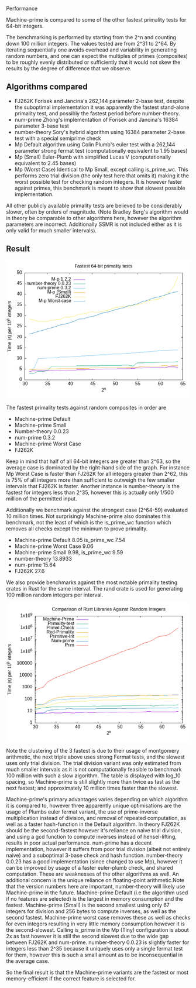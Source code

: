 Performance 

Machine-prime is compared to some of the other fastest primality tests for 64-bit integers. 

The benchmarking is performed by starting from the 2^n and counting down 100 million integers. The values tested are from 2^31 to 2^64. By iterating sequentially one avoids overhead and variability in generating random numbers, and one can expect the multiples of primes (composites) to be roughly evenly distributed or sufficiently that it would not skew the results by the degree of difference that we observe. 


## Algorithms compared
- FJ262K Forisek and Jancina's 262,144 parameter 2-base test, despite the suboptimal implementation it was apparently the fastest stand-alone primality test, and possibly the fastest period before number-theory. 
- num-prime Zhong's implementation of Forisek and Jancina's 16384 parameter 3-base test
- number-theory Sory's hybrid algorithm using 16384 parameter 2-base test with a special semiprime check 
- Mp Default algorithm using Colin Plumb's euler test with a 262,144 parameter strong fermat test (computationally equivalent to 1.95 bases)
- Mp (Small) Euler-Plumb with simplified Lucas V (computationally equivalent to 2.45 bases) 
- Mp (Worst Case) Identical to Mp Small, except calling is_prime_wc. This performs zero trial division (the only test here that omits it) making it the worst possible test for checking random integers. It is however faster against primes, this benchmark is meant to show that slowest possible implementation. 


All other publicly available primality tests are believed to be considerably slower, often by orders of magnitude. (Note Bradley Berg's algorithm would in theory be comparable to other algorithms here, however the algorithm parameters are incorrect. Additionally SSMR is not included either as it is only valid for much smaller intervals). 

## Result

![Primality benchmark](https://github.com/JASory/machine-prime/blob/main/primality.png)

The fastest primality tests against random composites in order are 

- Machine-prime Default
- Machine-prime Small
- Number-theory 0.0.23
- num-prime 0.3.2
- Machine-prime Worst Case
- FJ262K


Keep in mind that half of all 64-bit integers are greater than 2^63, so the average case is dominated by the right-hand side of the graph. For instance Mp Worst Case is faster than FJ262K for all integers greater than 2^62, this is 75% of all integers more than sufficient to outweigh the few smaller intervals that FJ262K is faster. Another instance is number-theory is the fastest for integers less than 2^35, however this is actually only 1/500 million of the permitted input. 

Additionally we benchmark against the strongest case (2^64-59) evaluated 10 million times. Not surprisingly Machine-prime also dominates this benchmark, not the least of which is the is_prime_wc function which removes all checks except the minimum to prove primality. 

- Machine-prime Default 8.05  is_prime_wc 7.54
- Machine-prime Worst Case 9.06
- Machine-prime Small 9.98, is_prime_wc 9.59
- number-theory 13.8933
- num-prime 15.64
- FJ262K 27.6


We also provide benchmarks against the most notable primality testing crates in Rust for the same interval. The rand crate is used for generating 100 million random integers per interval. 

  ![Rand benchmark](https://github.com/JASory/machine-prime/blob/main/rustcomp.png)

 Note the clustering of the 3 fastest is due to their usage of montgomery arithmetic, the next triple above uses strong Fermat tests, and the slowest uses only trial division. The trial division variant was only estimated from much smaller intervals as it is not computationally feasible to benchmark 100 million with such a slow algorithm.  The table is displayed with log_10 spacing, so Machine-prime is still slightly more than twice as fast as the next fastest; and approximately 10 million times faster than the slowest. 

Machine-prime's primary advantages varies depending on which algorithm it is compared to, however three apparently unique optimisations are the usage of Plumbs euler fermat variant, the use of prime-inverse multiplication instead of division, and 
removal of repeated computation, as well as a faster hash-function in the Default algorithm. In theory FJ262K should be the second-fastest however it's reliance on naive trial division, and using a gcd function to compute inverses instead of hensel-lifting, results in poor actual performance. num-prime has a decent implementation, however it suffers from poor trial division (albeit not entirely naive) and a suboptimal 3-base check and hash function. number-theory 0.0.23 has a good implementation (since changed to use Mp), however it can be improved by usage of a faster euler-plumb check, and shared computation. These are weaknesses of the other algorithms as well. An additional concern is the unique reliance on floating-point arithmetic.Note that the version numbers here are important, number-theory will likely use Machine-prime in the future. 
Machine-prime Default (i.e the algorithm used if no features are selected) is the largest in memory consumption and the fastest. Machine-prime (Small) is the second smallest using only 67 integers for division and 256 bytes to compute inverses, as well as the second fastest. 
Machine-prime worst case  removes these  as well as checks for even integers resulting in very little memory consumption however it is the second-slowest. Calling is_prime in the Mp (Tiny) configuration is about 2x as fast however  it is still the second slowest due to the wide gap between FJ262K and num-prime. 
number-theory 0.0.23 is slightly faster for integers less than 2^35 because it uniquely uses only a single fermat test for them, however this is such a small amount as to be inconsequential in the average case. 

So the final result is that the Machine-prime variants are the fastest or most memory-efficient if the correct feature is selected for. 
